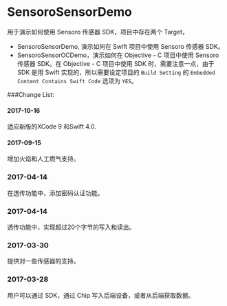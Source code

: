 # SensoroSensorDemo
用于演示如何使用 Sensoro 传感器 SDK，项目中存在两个 Target，

* SensoroSensorDemo, 演示如何在 Swift 项目中使用 Sensoro 传感器 SDK。
* SensoroSensorOCDemo，演示如何在 Objective - C 项目中使用 Sensoro 传感器 SDK。在 Objective - C 项目中使用 SDK 时，需要注意一点，由于 SDK 是用 Swift 实现的，所以需要设定项目的 `Build Setting` 的 `Embedded Content Contains Swift Code` 选项为 `YES`。 

###Change List:

#### 2017-10-16
适应新版的XCode 9 和Swift 4.0.

#### 2017-09-15
增加火焰和人工燃气支持。

### 2017-04-14
在透传功能中，添加密码认证功能。

### 2017-04-14
透传功能中，实现超过20个字节的写入和读出。

### 2017-03-30
提供对一些传感器的支持。

### 2017-03-28
用户可以通过 SDK，通过 Chip 写入后端设备，或者从后端获取数据。
